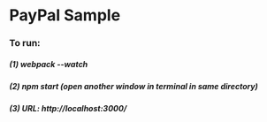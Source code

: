 # PayPal Sample

### To run:
##### (1) webpack --watch
##### (2) npm start (open another window in terminal in same directory)
##### (3) URL: http://localhost:3000/
